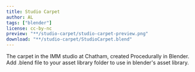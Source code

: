 ```yaml
---
title: Studio Carpet
author: AL
tags: ["blender"]
license: cc-by-nc
preview: "**/studio-carpet/studio-carpet-preview.png"
download: "**/studio-carpet/StudioCarpet.blend"
---
```




The carpet in the IMM studio at Chatham, created Procedurally in Blender. Add .blend file to your asset library folder to use in blender's asset library.

